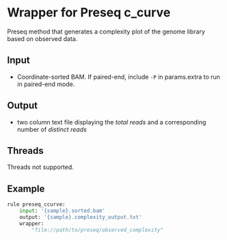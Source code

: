 # Wrapper for Preseq c_curve

Preseq method that generates a complexity plot of the genome library based on observed data.

## Input
* Coordinate-sorted BAM. If paired-end, include `-P` in params.extra to run in
paired-end mode.

## Output
* two column text file displaying the *total reads* and a corresponding number of *distinct reads*

## Threads
Threads not supported.

## Example
```python
rule preseq_ccurve:
    input: '{sample}.sorted.bam'
    output: '{sample}.complexity_output.txt'
    wrapper:
        "file://path/to/preseq/observed_complexity"
```
